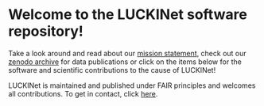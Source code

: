 # Welcome to the LUCKINet software repository!

Take a look around and read about our [mission statement](https://www.idiv.de/de/luckinet.html), check out our [zenodo archive](https://zenodo.org/communities/luckinet) for data publications or click on the items below for the software and scientific contributions to the cause of LUCKINet!

LUCKINet is maintained and published under FAIR principles and welcomes all contributions. To get in contact, click [here](https://www.idiv.de/de/luckinet/contact.html).
